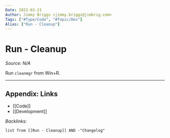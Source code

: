 ```yaml
---
Date: 2022-03-21
Author: Jimmy Briggs <jimmy.briggs@jimbrig.com>
Tags: ["#Type/Code", "#Topic/Dev"]
Alias: ["Run - Cleanup"]
---
```


# Run - Cleanup

*Source: N/A*

Run `cleanmgr` from Win+R.


***

## Appendix: Links

- [[Code]]
- [[Development]]

*Backlinks:*

```dataview
list from [[Run - Cleanup]] AND -"Changelog"
```